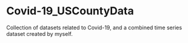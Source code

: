 # Covid-19_USCountyData
Collection of datasets related to Covid-19, and a combined time series dataset created by myself.

